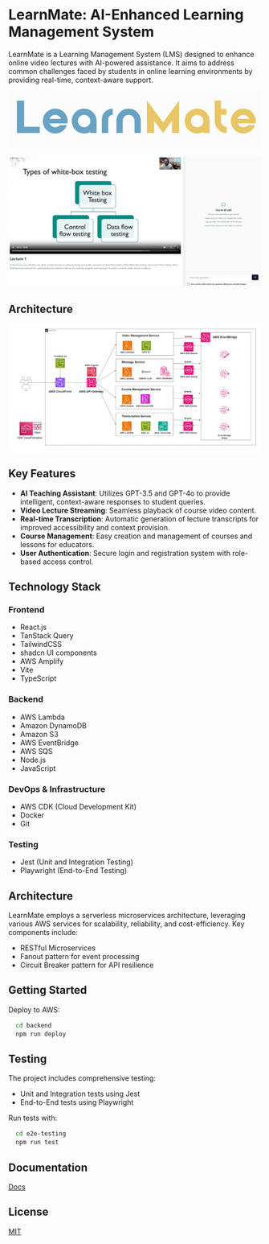 # LearnMate: AI-Enhanced Learning Management System

LearnMate is a Learning Management System (LMS) designed to enhance online video lectures with AI-powered assistance. It aims to address common challenges faced by students in online learning environments by providing real-time, context-aware support.

![Project Image](https://github.com/qwchua/LearnMate/blob/main/frontend/public/logo2.png)

![LearnMate Demo](https://github.com/qwchua/LearnMate/blob/main/assets/learnmate.gif)

## Architecture

![Architecture](https://github.com/qwchua/LearnMate/blob/main/assets/architecture.jpg)

## Key Features

- **AI Teaching Assistant**: Utilizes GPT-3.5 and GPT-4o to provide intelligent, context-aware responses to student queries.
- **Video Lecture Streaming**: Seamless playback of course video content.
- **Real-time Transcription**: Automatic generation of lecture transcripts for improved accessibility and context provision.
- **Course Management**: Easy creation and management of courses and lessons for educators.
- **User Authentication**: Secure login and registration system with role-based access control.

## Technology Stack

### Frontend

- React.js
- TanStack Query
- TailwindCSS
- shadcn UI components
- AWS Amplify
- Vite
- TypeScript

### Backend

- AWS Lambda
- Amazon DynamoDB
- Amazon S3
- AWS EventBridge
- AWS SQS
- Node.js
- JavaScript

### DevOps & Infrastructure

- AWS CDK (Cloud Development Kit)
- Docker
- Git

### Testing

- Jest (Unit and Integration Testing)
- Playwright (End-to-End Testing)

## Architecture

LearnMate employs a serverless microservices architecture, leveraging various AWS services for scalability, reliability, and cost-efficiency. Key components include:

- RESTful Microservices
- Fanout pattern for event processing
- Circuit Breaker pattern for API resilience

## Getting Started

Deploy to AWS:

```bash
  cd backend
  npm run deploy
```

## Testing

The project includes comprehensive testing:

- Unit and Integration tests using Jest
- End-to-End tests using Playwright

Run tests with:

```bash
  cd e2e-testing
  npm run test
```

## Documentation
[Docs](https://github.com/qwchua/LearnMate/blob/main/assets/learnmate-docs.pdf)

## License

[MIT](https://choosealicense.com/licenses/mit/)
